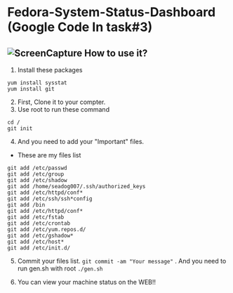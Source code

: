 Fedora-System-Status-Dashboard (Google Code In task#3)
==============================
![ScreenCapture](https://raw.githubusercontent.com/seadog007/Fedora-System-Status-Dashboard/master/Screen.png)
How to use it?
------------------------------
1. Install these packages
```
yum install sysstat
yum install git
```
2. First, Clone it to your compter.
3. Use root to run these command
```
cd /
git init
```
4. And you need to add your "Important" files.
  - These are my files list
  ```
  git add /etc/passwd
  git add /etc/group
  git add /etc/shadow
  git add /home/seadog007/.ssh/authorized_keys
  git add /etc/httpd/conf*
  git add /etc/ssh/ssh*config
  git add /bin
  git add /etc/httpd/conf*
  git add /etc/fstab
  git add /etc/crontab
  git add /etc/yum.repos.d/
  git add /etc/gshadow*
  git add /etc/host*
  git add /etc/init.d/
  ```
5. Commit your files list.
`git commit -am "Your message"`
. And you need to run gen.sh with root
`./gen.sh`

6. You can view your machine status on the WEB!!
